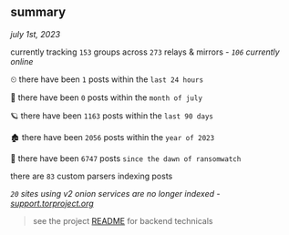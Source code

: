 
## summary
_july 1st, 2023_

currently tracking `153` groups across `273` relays & mirrors - _`106` currently online_

⏲ there have been `1` posts within the `last 24 hours`

🦈 there have been `0` posts within the `month of july`

🪐 there have been `1163` posts within the `last 90 days`

🏚 there have been `2056` posts within the `year of 2023`

🦕 there have been `6747` posts `since the dawn of ransomwatch`

there are `83` custom parsers indexing posts

_`20` sites using v2 onion services are no longer indexed - [support.torproject.org](https://support.torproject.org/onionservices/v2-deprecation/)_

> see the project [README](https://github.com/joshhighet/ransomwatch#ransomwatch--) for backend technicals
